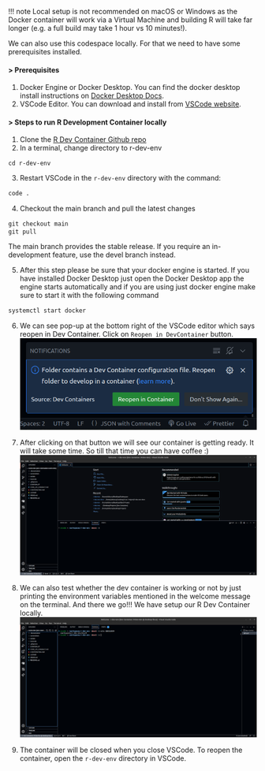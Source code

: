 !!! note
    Local setup is not recommended on macOS or Windows as the Docker container will work via a Virtual Machine and building R will take far longer (e.g. a full build may take 1 hour vs 10 minutes!).

We can also use this codespace locally. For that we need to have some prerequisites installed.

#### > Prerequisites

1. Docker Engine or Docker Desktop. You can find the docker desktop install instructions on [Docker Desktop Docs](https://www.docker.com/products/docker-desktop/).
2. VSCode Editor. You can download and install from [VSCode website](https://code.visualstudio.com/download).

#### > Steps to run R Development Container locally

1. Clone the [R Dev Container Github repo](https://github.com/r-devel/r-dev-env/)
2. In a terminal, change directory to r-dev-env

```
cd r-dev-env
```

3. Restart VSCode in the `r-dev-env` directory with the command:

```bash
code .
```

4. Checkout the main branch and pull the latest changes

```
git checkout main
git pull
```

The main branch provides the stable release. If you require an in-development feature, use the devel branch instead.

5. After this step please be sure that your docker engine is started. If you have installed Docker Desktop just open the Docker Desktop app the engine starts automatically and if you are using just docker engine make sure to start it with the following command

```bash
systemctl start docker
```

6. We can see pop-up at the bottom right of the VSCode editor which says reopen in Dev Container.
Click on `Reopen in DevContainer` button.
![start localsetup](../../assets/rdev13.png)

7. After clicking on that button we will see our container is getting ready. It will take some time. So till that time you can have coffee :)
![start localsetup](../../assets/rdev24.png)
8. We can also test whether the dev container is working or not by just printing the environment variables mentioned in the welcome message on the terminal. And there we go!!! We have setup our R Dev Container locally.
![start localsetup](../../assets/rdev25.png)

9. The container will be closed when you close VSCode. To reopen the container, open the `r-dev-env` directory in VSCode.
